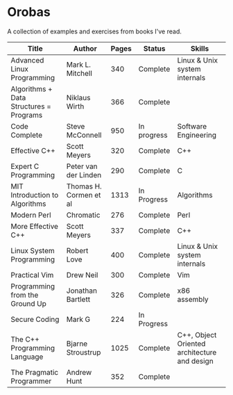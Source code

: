 Orobas
======

A collection of examples and exercises from books I've read.

| Title        | Author           | Pages  | Status | Skills
| ------------- |-------------| -----|--------------|------------|
|  Advanced Linux Programming |  Mark L. Mitchell | 340 | Complete | Linux & Unix system internals |
| Algorithms + Data Structures = Programs | Niklaus Wirth | 366 | Complete | |
| Code Complete | Steve McConnell | 950 | In progress | Software Engineering |
|  Effective C++	| Scott Meyers		| 320	| Complete | C++
|  Expert C Programming  | Peter van der Linden | 290 | Complete | C
| MIT Introduction to Algorithms      | Thomas H. Cormen et al      |   1313 | In Progress | Algorithms
| Modern Perl 		| Chromatic	| 276	| Complete	| Perl
| More Effective C++	| Scott Meyers		| 337	| Complete | C++
| Linux System Programming | Robert Love 	| 400	| Complete | Linux & Unix system internals |
| Practical Vim	 | Drew Neil			| 300	| Complete | Vim
| Programming from the Ground Up | Jonathan Bartlett      |   326 | Complete | x86 assembly
| Secure Coding |  Mark G | 224 | In Progress | |
| The C++ Programming Language | Bjarne Stroustrup |  1025 | Complete | C++, Object Oriented architecture and design 
| The Pragmatic Programmer | Andrew Hunt | 352 | Complete | |
